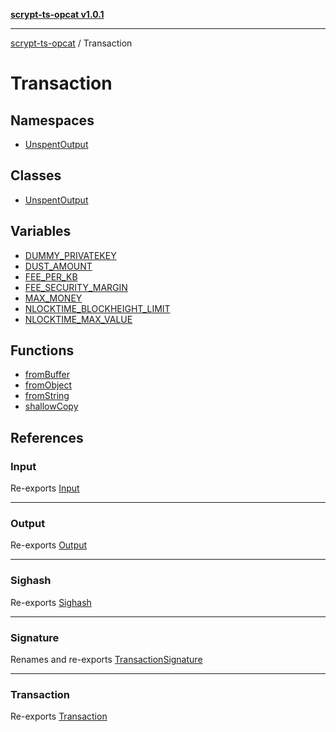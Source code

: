 [**scrypt-ts-opcat v1.0.1**](../../README.md)

***

[scrypt-ts-opcat](../../README.md) / Transaction

# Transaction

## Namespaces

- [UnspentOutput](namespaces/UnspentOutput/README.md)

## Classes

- [UnspentOutput](classes/UnspentOutput.md)

## Variables

- [DUMMY\_PRIVATEKEY](variables/DUMMY_PRIVATEKEY.md)
- [DUST\_AMOUNT](variables/DUST_AMOUNT.md)
- [FEE\_PER\_KB](variables/FEE_PER_KB.md)
- [FEE\_SECURITY\_MARGIN](variables/FEE_SECURITY_MARGIN.md)
- [MAX\_MONEY](variables/MAX_MONEY.md)
- [NLOCKTIME\_BLOCKHEIGHT\_LIMIT](variables/NLOCKTIME_BLOCKHEIGHT_LIMIT.md)
- [NLOCKTIME\_MAX\_VALUE](variables/NLOCKTIME_MAX_VALUE.md)

## Functions

- [fromBuffer](functions/fromBuffer.md)
- [fromObject](functions/fromObject.md)
- [fromString](functions/fromString.md)
- [shallowCopy](functions/shallowCopy.md)

## References

### Input

Re-exports [Input](../../classes/Input.md)

***

### Output

Re-exports [Output](../../classes/Output.md)

***

### Sighash

Re-exports [Sighash](../../classes/Sighash.md)

***

### Signature

Renames and re-exports [TransactionSignature](../../classes/TransactionSignature.md)

***

### Transaction

Re-exports [Transaction](../../classes/Transaction.md)
